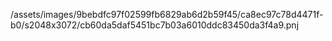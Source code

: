 /assets/images/9bebdfc97f02599fb6829ab6d2b59f45/ca8ec97c78d4471f-b0/s2048x3072/cb60da5daf5451bc7b03a6010ddc83450da3f4a9.pnj
